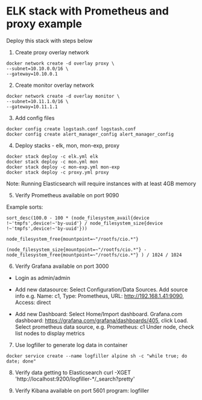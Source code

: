 # ELK stack with Prometheus and proxy example
Deploy this stack with steps below 

1. Create proxy overlay network

```
docker network create -d overlay proxy \
--subnet=10.10.0.0/16 \
--gateway=10.10.0.1 
```

2. Create monitor overlay network

```
docker network create -d overlay monitor \
--subnet=10.11.1.0/16 \
--gateway=10.11.1.1 
```

3. Add config files

```
docker config create logstash.conf logstash.conf
docker config create alert_manager_config alert_manager_config
```

4. Deploy stacks - elk, mon, mon-exp, proxy

```
docker stack deploy -c elk.yml elk
docker stack deploy -c mon.yml mon
docker stack deploy -c mon-exp.yml mon-exp
docker stack deploy -c proxy.yml proxy
```

Note: Running Elasticsearch will require instances with at least 4GB memory

5. Verify Prometheus available on port 9090 

Example sorts: 

```
sort_desc(100.0 - 100 * (node_filesystem_avail{device !~'tmpfs',device!~'by-uuid'} / node_filesystem_size{device !~'tmpfs',device!~'by-uuid'}))

node_filesystem_free{mountpoint=~"/rootfs/cio.*"}

(node_filesystem_size{mountpoint=~"/rootfs/cio.*"} - node_filesystem_free{mountpoint=~"/rootfs/cio.*"} ) / 1024 / 1024
```

6. Verify Grafana available on port 3000 
- Login as admin/admin

- Add new datasource:  Select Configuration/Data Sources. Add source info e.g. Name: c1, Type: Prometheus, URL: http://192.168.1.41:9090, Access: direct

- Add new Dashboard:  Select Home/Import dashboard. Grafana.com dashboard:  https://grafana.com/grafana/dashboards/405, click Load. Select prometheus data source, e.g. Prometheus:  c1
Under node, check list nodes to display metrics

7. Use logfiller to generate log data in container
```
docker service create --name logfiller alpine sh -c "while true; do date; done"
```

8. Verify data getting to Elasticsearch
curl -XGET 'http://localhost:9200/logfiller-*/_search?pretty'

9. Verify Kibana available on port 5601
program: logfiller